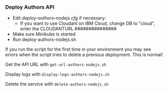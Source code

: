### Deploy Authors API

* Edit _deploy-authors-nodejs.cfg_ if necessary:
  * If you want to use Cloudant on IBM Cloud, change DB to "cloud", enter the CLOUDANTURL ###############
* Make sure Minikube is started
* Run deploy-authors-nodejs.sh

If you run the script for the first time in your environment you may see errors when the script tries to delete a previous deployment. This is normal!

Get the API URL with `get-url-authors-nodejs.sh`

Display logs with `display-logs-authors-nodejs.sh`

Delete the service with `delete-authors-nodejs.sh`